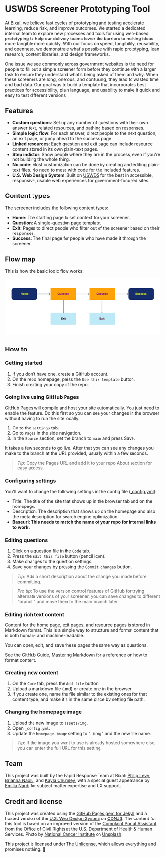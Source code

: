 # USWDS Screener Prototyping Tool

At [Bixal](https://www.bixal.com/), we believe fast cycles of prototyping and testing accelerate learning, reduce risk, and improve outcomes. We started a dedicated internal team to explore new processes and tools for using web-based prototyping to help our delivery teams lower the barriers to making ideas more tangible more quickly. With our focus on speed, tangibility, reusability, and openness, we demonstrate what's possible with rapid prototyping, lean research, content libraries, and design frameworks. 

One issue we see commonly across government websites is the need for people to fill out a simple screener form before they continue with a larger task to ensure they understand what’s being asked of them and why. When these screeners are long, onerous, and confusing, they lead to wasted time and bad data. Our goal was to build a template that incorporates best practices for accessibility, plain language, and usability to make it quick and easy to test different versions.

## Features

- **Custom questions**: Set up any number of questions with their own answer text, related resources, and pathing based on responses.
- **Simple logic flow**: For each answer, direct people to the next question, an exit page, or jump ahead to the success page.
- **Linked resources**: Each question and exit page can include resource content stored in its own plain-text pages.
- **Step indictor**: Show people where they are in the process, even if you're not building the whole thing.
- **No code**: Most customization can be done by creating and editing plain-text files. No need to mess with code for the included features.
- **U.S. Web Design System**: Built on [USWDS](https://designsystem.digital.gov/) for the best in accessible, responsive, usable web experiences for government-focused sites.

## Content types

The screener includes the following content types:

- **Home**: The starting page to set context for your screener.
- **Question**: A single-question page template.
- **Exit**: Pages to direct people who filter out of the screener based on their responses.
- **Success**: The final page for people who have made it through the screener.

## Flow map

This is how the basic logic flow works:

![Flow map](assets/img/flowmap.jpg)

## How to

### Getting started

1. If you don't have one, create a GitHub account.
1. On the repo homepage, press the `Use this template` button.
1. Finish creating your copy of the repo.

### Going live using GitHub Pages

GitHub Pages will compile and host your site automatically. You just need to enable the feature. Do this first so you can see your changes in the browser without having to run the site locally.

1. Go to the `Settings` tab.
1. Go to `Pages` in the side navigation.
1. In the `Source` section, set the branch to `main` and press Save.

It takes a few seconds to go live. After that you can see any changes you make to the branch at the URL provided, usually within a few seconds.

> *Tip*: Copy the Pages URL and add it to your repo About section for easy access.

### Configuring settings

You'll want to change the following settings in the config file ([_config.yml](_config.yml)):

- Title: The title of the site that shows up in the browser tab and on the homepage.
- Description: The description that shows up on the homepage and also the meta description for search engine optimization.
- **Baseurl: This needs to match the name of your repo for internal links to work.**

### Editing questions

1. Click on a question file in the `Code` tab.
1. Press the `Edit this file` button (pencil icon).
1. Make changes to the question settings.
1. Save your changes by pressing the `Commit changes` button.

> *Tip*: Add a short description about the change you made before committing.

> *Pro tip*: To use the version control features of GitHub for trying alternate versions of your screener, you can save changes to different "branch" and move them to the main branch later.

### Editing rich text content

Content for the home page, exit pages, and resource pages is stored in Markdown format. This is a simple way to structure and format content that is both human- and machine-readable.

You can open, edit, and save these pages the same way as questions.

See the GitHub Guide, [Mastering Markdown](https://guides.github.com/features/mastering-markdown/) for a reference on how to format content.

### Creating new content

1. On the `Code` tab, press the `Add file` button.
1. Upload a markdown file (.md) or create one in the browser.
1. If you create one, name the file similar to the existing ones for that content type, and make it's in the same place by setting file path.

### Changing the homepage image

1. Upload the new image to `assets/img`.
1. Open `_config.yml`.
1. Update the `homepage-image` setting to "../img" and the new file name.

> *Tip*: If the image you want to use is already hosted somewhere else, you can enter the full URL for this setting.

## Team

This project was built by the Rapid Response Team at Bixal: [Philip Levy](https://github.com/pglevy), [Brianna Naolu](https://github.com/bnaolu), and [Kayla Chumley](https://github.com/kbchumley), with a special guest appearance by [Emilia Nardi](https://github.com/orgs/Bixal/people/e-nardi) for subject matter expertise and UX support.

## Credit and license
This project was created using the [GitHub Pages gem for Jekyll](https://github.com/github/pages-gem) and a hosted version of the [U.S. Web Design System](https://github.com/uswds/uswds) on [CDNJS](https://cdnjs.com/). The content for this tool is based on an improved version of the [Complaint Portal Assistant](https://ocrportal.hhs.gov/ocr/smartscreen/main.jsf) from the Office of Civil Rights at the U.S. Department of Health & Human Services. Photo by [National Cancer Institute](https://unsplash.com/@nci?utm_source=unsplash&utm_medium=referral&utm_content=creditCopyText) on [Unsplash](https://unsplash.com/?utm_source=unsplash&utm_medium=referral&utm_content=creditCopyText).

This project is licensed under [The Unlicense](https://github.com/Bixal/uswds-template/blob/main/LICENSE), which allows everything and promises nothing. 🌊